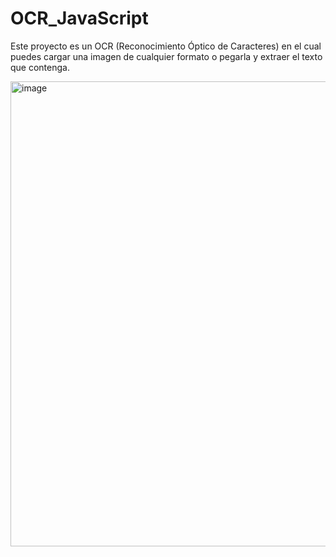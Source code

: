 # OCR_JavaScript
Este proyecto es un OCR (Reconocimiento Óptico de Caracteres) en el cual puedes cargar una imagen de cualquier formato o pegarla y extraer el texto que contenga.

<img width="589" height="744" alt="image" src="https://github.com/user-attachments/assets/7fb26693-b9c2-4317-8932-8295583a7181" />

